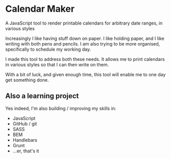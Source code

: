 Calendar Maker
==============

A JavaScript tool to render printable calendars for arbitrary date ranges, in various styles

Increasingly I like having stuff down on paper. I like holding paper, and I like writing with both pens and pencils. I am also trying to be more organised, specifically to schedule my working day.

I made this tool to address both these needs. It allows me to print calendars in various styles so that I can then write on them.

With a bit of luck, and given enough time, this tool will enable me to one day get something done.

Also a learning project
-----------------------

Yes indeed, I'm also building / improving my skills in:
* JavaScript
* GitHub / git
* SASS
* BEM
* Handlebars
* Grunt
* ...er, that's it